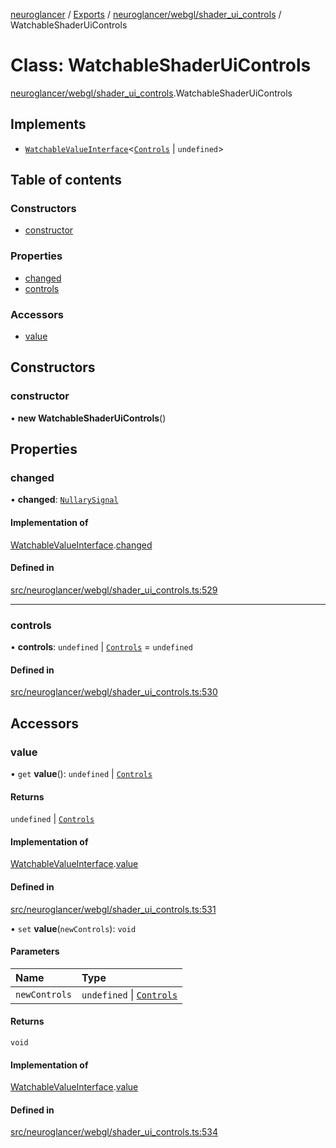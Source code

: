[neuroglancer](../README.md) / [Exports](../modules.md) / [neuroglancer/webgl/shader\_ui\_controls](../modules/neuroglancer_webgl_shader_ui_controls.md) / WatchableShaderUiControls

# Class: WatchableShaderUiControls

[neuroglancer/webgl/shader_ui_controls](../modules/neuroglancer_webgl_shader_ui_controls.md).WatchableShaderUiControls

## Implements

- [`WatchableValueInterface`](../interfaces/neuroglancer_trackable_value.WatchableValueInterface.md)<[`Controls`](../modules/neuroglancer_webgl_shader_ui_controls.md#controls) \| `undefined`\>

## Table of contents

### Constructors

- [constructor](neuroglancer_webgl_shader_ui_controls.WatchableShaderUiControls.md#constructor)

### Properties

- [changed](neuroglancer_webgl_shader_ui_controls.WatchableShaderUiControls.md#changed)
- [controls](neuroglancer_webgl_shader_ui_controls.WatchableShaderUiControls.md#controls)

### Accessors

- [value](neuroglancer_webgl_shader_ui_controls.WatchableShaderUiControls.md#value)

## Constructors

### constructor

• **new WatchableShaderUiControls**()

## Properties

### changed

• **changed**: [`NullarySignal`](neuroglancer_util_signal.NullarySignal.md)

#### Implementation of

[WatchableValueInterface](../interfaces/neuroglancer_trackable_value.WatchableValueInterface.md).[changed](../interfaces/neuroglancer_trackable_value.WatchableValueInterface.md#changed)

#### Defined in

[src/neuroglancer/webgl/shader_ui_controls.ts:529](https://github.com/ActiveBrainAtlas2/neuroglancer/blob/91617476/src/neuroglancer/webgl/shader_ui_controls.ts#L529)

___

### controls

• **controls**: `undefined` \| [`Controls`](../modules/neuroglancer_webgl_shader_ui_controls.md#controls) = `undefined`

#### Defined in

[src/neuroglancer/webgl/shader_ui_controls.ts:530](https://github.com/ActiveBrainAtlas2/neuroglancer/blob/91617476/src/neuroglancer/webgl/shader_ui_controls.ts#L530)

## Accessors

### value

• `get` **value**(): `undefined` \| [`Controls`](../modules/neuroglancer_webgl_shader_ui_controls.md#controls)

#### Returns

`undefined` \| [`Controls`](../modules/neuroglancer_webgl_shader_ui_controls.md#controls)

#### Implementation of

[WatchableValueInterface](../interfaces/neuroglancer_trackable_value.WatchableValueInterface.md).[value](../interfaces/neuroglancer_trackable_value.WatchableValueInterface.md#value)

#### Defined in

[src/neuroglancer/webgl/shader_ui_controls.ts:531](https://github.com/ActiveBrainAtlas2/neuroglancer/blob/91617476/src/neuroglancer/webgl/shader_ui_controls.ts#L531)

• `set` **value**(`newControls`): `void`

#### Parameters

| Name | Type |
| :------ | :------ |
| `newControls` | `undefined` \| [`Controls`](../modules/neuroglancer_webgl_shader_ui_controls.md#controls) |

#### Returns

`void`

#### Implementation of

[WatchableValueInterface](../interfaces/neuroglancer_trackable_value.WatchableValueInterface.md).[value](../interfaces/neuroglancer_trackable_value.WatchableValueInterface.md#value)

#### Defined in

[src/neuroglancer/webgl/shader_ui_controls.ts:534](https://github.com/ActiveBrainAtlas2/neuroglancer/blob/91617476/src/neuroglancer/webgl/shader_ui_controls.ts#L534)
